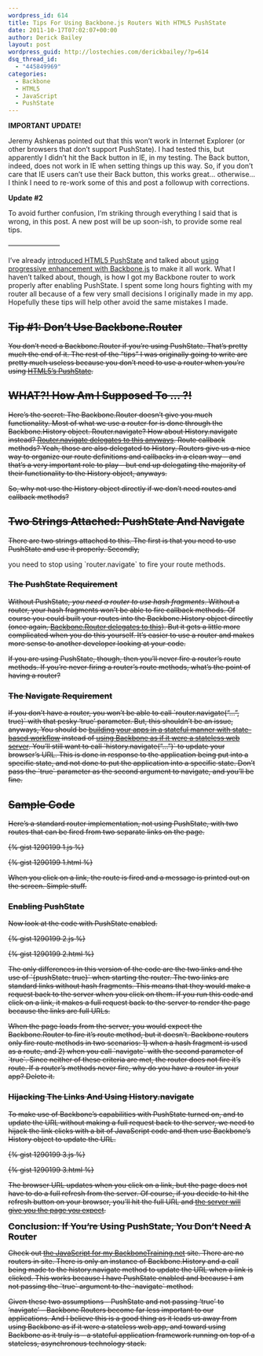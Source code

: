 ```yaml
---
wordpress_id: 614
title: Tips For Using Backbone.js Routers With HTML5 PushState
date: 2011-10-17T07:02:07+00:00
author: Derick Bailey
layout: post
wordpress_guid: http://lostechies.com/derickbailey/?p=614
dsq_thread_id:
  - "445849969"
categories:
  - Backbone
  - HTML5
  - JavaScript
  - PushState
---
```

**IMPORTANT UPDATE!**

Jeremy Ashkenas pointed out that this won&#8217;t work in Internet Explorer (or other browsers that don&#8217;t support PushState). I had tested this, but apparently I didn&#8217;t hit the Back button in IE, in my testing. The Back button, indeed, does not work in IE when setting things up this way. So, if you don&#8217;t care that IE users can&#8217;t use their Back button, this works great… otherwise… I think I need to re-work some of this and post a followup with corrections.

 

**Update #2**

To avoid further confusion, I&#8217;m striking through everything I said that is wrong, in this post. A new post will be up soon-ish, to provide some real tips.

 

&#8212;&#8212;&#8212;&#8212;&#8212;&#8212;&#8212;&#8211;

I&#8217;ve already [introduced HTML5 PushState](https://lostechies.com/derickbailey/2011/09/26/seo-and-accessibility-with-html5-pushstate-part-1-introducing-pushstate/) and talked about [using progressive enhancement with Backbone.js](https://lostechies.com/derickbailey/2011/09/26/seo-and-accessibility-with-html5-pushstate-part-2-progressive-enhancement-with-backbone-js/) to make it all work. What I haven&#8217;t talked about, though, is how I got my Backbone router to work properly after enabling PushState. I spent some long hours fighting with my router all because of a few very small decisions I originally made in my app. Hopefully these tips will help other avoid the same mistakes I made.

<strike>

<span style="text-decoration: line-through;"></p> 

<h2>
  Tip #1: Don&#8217;t Use Backbone.Router
</h2>

<p>
  You don&#8217;t need a Backbone.Router if you&#8217;re using PushState. That&#8217;s pretty much the end of it. The rest of the &#8220;tips&#8221; I was originally going to write are pretty much useless because you don&#8217;t need to use a router when you&#8217;re using <a href="http://diveintohtml5.info/history.html">HTML5&#8217;s PushState</a>.
</p>

<h2>
  WHAT?! How Am I Supposed To … ?!
</h2>

<p>
  Here&#8217;s the secret: The Backbone.Router doesn&#8217;t give you much functionality. Most of what we use a router for is done through the Backbone.History object. Router.navigate? How about History.navigate instead? <a href="http://documentcloud.github.com/backbone/docs/backbone.html#section-85">Router.navigate delegates to this anyways</a>. Route callback methods? Yeah, those are also delegated to History. Routers give us a nice way to organize our route definitions and callbacks in a clean way &#8211; and that&#8217;s a very important role to play &#8211; but end up delegating the majority of their functionality to the History object, anyways.
</p>

<p>
  So, why not use the History object directly if we don&#8217;t need routes and callback methods?
</p>

<h2>
  Two Strings Attached: PushState And Navigate
</h2>

<p>
  There are two strings attached to this. The first is that you need to use PushState and use it properly. Secondly,
</p>

<p>
  </span>
</p>

<p>
  </strike>
</p>

<p>
   
</p>

<p>
  you need to stop using `router.navigate` to fire your route methods.
</p>

<p>
   
</p>

<p>
  <strike>
</p>

<p>
  <span style="text-decoration: line-through;"></p> 
  
  <h3>
    The PushState Requirement
  </h3>
  
  <p>
    Without PushState<em>, you need a router to use hash fragments</em>. Without a router, your hash fragments won&#8217;t be able to fire callback methods. Of course you could built your routes into the Backbone.History object directly (once again, <a href="http://documentcloud.github.com/backbone/docs/backbone.html#section-84">Backbone.Router delegates to this</a>). But it gets a little more complicated when you do this yourself. It&#8217;s easier to use a router and makes more sense to another developer looking at your code.
  </p>
  
  <p>
    If you are using PushState, though, then you&#8217;ll never fire a router&#8217;s route methods. If you&#8217;re never firing a router&#8217;s route methods, what&#8217;s the point of having a router?
  </p>
  
  <h3>
    The Navigate Requirement
  </h3>
  
  <p>
    If you don&#8217;t have a router, you won&#8217;t be able to call `router.navigate(&#8220;…&#8221;, true)` with that pesky &#8216;true&#8217; parameter. But, this shouldn&#8217;t be an issue, anyways, You should be <a href="https://lostechies.com/derickbailey/2011/08/28/dont-execute-a-backbone-js-route-handler-from-your-code/">building your apps in a stateful manner with state-based workflow</a> instead of <a href="https://lostechies.com/derickbailey/2011/08/03/stop-using-backbone-as-if-it-were-a-stateless-web-server/">using Backbone as if it were a stateless web server</a>. You&#8217;ll still want to call `history.navigate(&#8220;…&#8221;)` to update your browser&#8217;s URL. This is done in response to the application being put into a specific state, and not done to put the application into a specific state. Don&#8217;t pass the `true` parameter as the second argument to navigate, and you&#8217;ll be fine.
  </p>
  
  <h2>
    Sample Code
  </h2>
  
  <p>
    Here&#8217;s a standard router implementation, not using PushState, with two routes that can be fired from two separate links on the page.
  </p>
  
  <p>
    {% gist 1290199 1.js %}
  </p>
  
  <p>
    {% gist 1290199 1.html %}
  </p>
  
  <p>
    When you click on a link, the route is fired and a message is printed out on the screen. Simple stuff.
  </p>
  
  <h3>
    Enabling PushState
  </h3>
  
  <p>
    Now look at the code with PushState enabled.
  </p>
  
  <p>
    {% gist 1290199 2.js %}
  </p>
  
  <p>
    {% gist 1290199 2.html %}
  </p>
  
  <p>
    The only differences in this version of the code are the two links and the use of `{pushState: true}` when starting the router. The two links are standard links without hash fragments. This means that they would make a request back to the server when you click on them. If you run this code and click on a link, it makes a full request back to the server to render the page because the links are full URLs.
  </p>
  
  <p>
    When the page loads from the server, you would expect the Backbone.Router to fire it&#8217;s route method, but it doesn&#8217;t. Backbone routers only fire route methods in two scenarios: 1) when a hash fragment is used as a route, and 2) when you call `navigate` with the second parameter of `true`. Since neither of these criteria are met, the router does not fire it&#8217;s route. If a router&#8217;s methods never fire, why do you have a router in your app? Delete it.
  </p>
  
  <h3>
    Hijacking The Links And Using History.navigate
  </h3>
  
  <p>
    To make use of Backbone&#8217;s capabilities with PushState turned on, and to update the URL without making a full request back to the server, we need to hijack the link clicks with a bit of JavaScript code and then use Backbone&#8217;s History object to update the URL.
  </p>
  
  <p>
    {% gist 1290199 3.js %}
  </p>
  
  <p>
    {% gist 1290199 3.html %}
  </p>
  
  <p>
    The browser URL updates when you click on a link, but the page does not have to do a full refresh from the server. Of course, if you decide to hit the refresh button on your browser, you&#8217;ll hit the full URL and <a href="https://lostechies.com/derickbailey/2011/09/26/seo-and-accessibility-with-html5-pushstate-part-1-introducing-pushstate/">the server will give you the page you expect</a>.
  </p>
  
  <p>
    <span style="font-size: 18px; font-weight: bold;">Conclusion: If You&#8217;re Using PushState, You Don&#8217;t Need A Router</span>
  </p>
  
  <p>
    Check out <a href="http://backbonetraining.net/javascripts/backbonetraining.js">the JavaScript for my BackboneTraining.net</a> site. There are no routers in site. There is only an instance of Backbone.History and a call being made to the history.navigate method to update the URL when a link is clicked. This works because I have PushState enabled and because I am not passing the `true` argument to the `navigate` method.
  </p>
  
  <p>
    Given these two assumptions &#8211; PushState and not passing &#8216;true&#8217; to &#8216;navigate&#8217; &#8211; Backbone Routers become far less important to our applications. And I believe this is a good thing as it leads us away from using Backbone as if it were a stateless web app, and toward using Backbone as it truly is &#8211; a stateful application framework running on top of a stateless, asynchronous technology stack.
  </p>
  
  <p>
    </span>
  </p>
  
  <p>
    </strike>
  </p>
